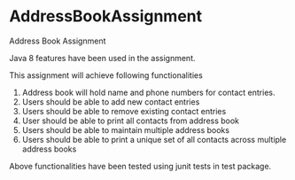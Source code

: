# AddressBookAssignment
Address Book Assignment

Java 8 features have been used in the assignment.

This assignment will achieve following functionalities

1. Address book will hold name and phone numbers for contact entries.
2. Users should be able to add new contact entries
3. Users should be able to remove existing contact entries
4. User should be able to  print all contacts from address book
5. Users should be able to maintain multiple address books
6. Users should be able to print a unique set of all contacts across multiple address books

Above functionalities have been tested using junit tests in test package.

